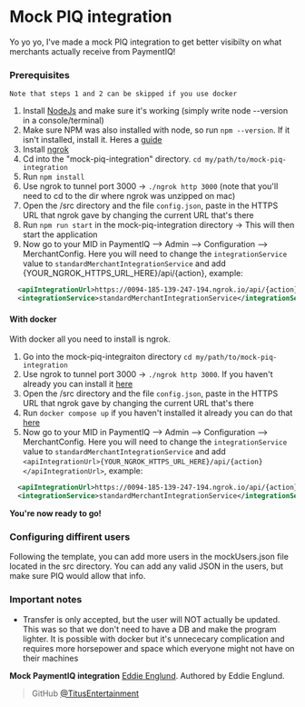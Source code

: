 # Mock PIQ integration

Yo yo yo, I've made a mock PIQ integration to get better visibilty on what merchants actually receive from PaymentIQ!

### Prerequisites

`Note that steps 1 and 2 can be skipped if you use docker`

1. Install [NodeJs](https://nodejs.org/en/) and make sure it's working (simply write node --version in a console/terminal)
2. Make sure NPM was also installed with node, so run `npm --version`. If it isn't installed, install it. Heres a [guide](https://blog.teamtreehouse.com/install-node-js-npm-mac)
3. Install [ngrok](https://ngrok.com/)
4. Cd into the "mock-piq-integration" directory. `cd my/path/to/mock-piq-integration`
5. Run `npm install`
6. Use ngrok to tunnel port 3000 -> `./ngrok http 3000` (note that you'll need to cd to the dir where ngrok was unzipped on mac)
7. Open the /src directory and the file `config.json`, paste in the HTTPS URL that ngrok gave by changing the current URL that's there
8. Run `npm run start` in the mock-piq-integration directory -> This will then start the application
9. Now go to your MID in PaymentIQ --> Admin --> Configuration --> MerchantConfig. Here you will need to change the `integrationService` value
 to `standardMerchantIntegrationService` and add <apiIntegrationUrl>{YOUR_NGROK_HTTPS_URL_HERE}/api/{action}</apiIntegrationUrl>, example:

```xml
  <apiIntegrationUrl>https://0094-185-139-247-194.ngrok.io/api/{action}</apiIntegrationUrl>
  <integrationService>standardMerchantIntegrationService</integrationService>
```

#### With docker

With docker all you need to install is ngrok.

1. Go into the mock-piq-integraiton directory `cd my/path/to/mock-piq-integration`
2. Use ngrok to tunnel port 3000 -> `./ngrok http 3000`. If you haven't already you can install it [here](https://ngrok.com/)
3. Open the /src directory and the file `config.json`, paste in the HTTPS URL that ngrok gave by changing the current URL that's there
3. Run `docker compose up` if you haven't installed it already you can do that [here](https://www.docker.com/products/docker-desktop)
4. Now go to your MID in PaymentIQ --> Admin --> Configuration --> MerchantConfig. Here you will need to change the `integrationService` value
 to `standardMerchantIntegrationService` and add `<apiIntegrationUrl>{YOUR_NGROK_HTTPS_URL_HERE}/api/{action}</apiIntegrationUrl>`, example:

```xml
  <apiIntegrationUrl>https://0094-185-139-247-194.ngrok.io/api/{action}</apiIntegrationUrl>
  <integrationService>standardMerchantIntegrationService</integrationService>
```

**You're now ready to go!**

### Configuring diffirent users

Following the template, you can add more users in the mockUsers.json file located in the src directory. You can add any valid JSON in the users, but make sure PIQ would allow that info.

### Important notes

- Transfer is only accepted, but the user will NOT actually be updated. This was so that we don't need to have a DB and make the program lighter. It is possible with docker but it's unnececary complication and requires more horsepower and space which everyone might not have on their machines

**Mock PaymentIQ integration** [Eddie Englund](https://github.com/TitusEntertainment).
Authored by Eddie Englund.

> GitHub [@TitusEntertainment](https://github.com/TitusEntertainment)
